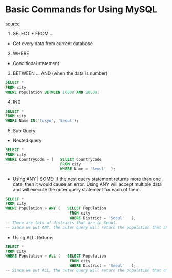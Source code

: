 # Basic Commands for Using MySQL

[source]("https://www.youtube.com/watch?v=vgIc4ctNFbc&t=364s")

1. SELECT * FROM ...

- Get every data from current database

2. WHERE

- Conditional statement

3. BETWEEN ... AND (when the data is number)

```SQL
SELECT *
FROM city
WHERE Population BETWEEN 10000 AND 20000;
```

4. IN()

```SQL
SELECT *
FROM city
WHERE Name IN('Tokyo', 'Seoul');
```

5. Sub Query

- Nested query

```SQL
SELECT *
FROM city
WHERE CountryCode = (   SELECT CountryCode
                        FROM city
                        WHERE Name = 'Seoul'  );
```

- Using ANY | SOME: If the nest query statement returns more than one data, then it would cause an error. Using ANY will accept multiple data and will execute the outer query statement for each of them.

```SQL
SELECT *
FROM city
WHERE Population > ANY (   SELECT Population
                            FROM city
                            WHERE District = 'Seoul'   );
-- There are lots of districts that are in Seoul.
-- Since we put ANY, the outer query will return the population that anything bigger than any of population that we got from the inner query.
```

- Using ALL: Returns

```SQL
SELECT *
FROM city
WHERE Population > ALL (   SELECT Population
                            FROM city
                            WHERE District = 'Seoul'   );
-- Since we put ALL, the outer query will return the population that only bigger than inner query's highest value.
```
